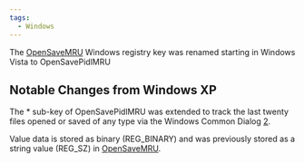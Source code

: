 ```yaml
---
tags:
  - Windows
---
```

The [OpenSaveMRU](opensavemru.md) Windows registry key was
renamed starting in Windows Vista to OpenSavePidlMRU

## Notable Changes from Windows XP

The \* sub-key of OpenSavePidlMRU was extended to track the last twenty
files opened or saved of any type via the Windows Common Dialog
[2](https://www.sans.org/digital-forensics-incident-response/).

Value data is stored as binary (REG_BINARY) and was previously stored as
a string value (REG_SZ) in [OpenSaveMRU](opensavemru.md).
